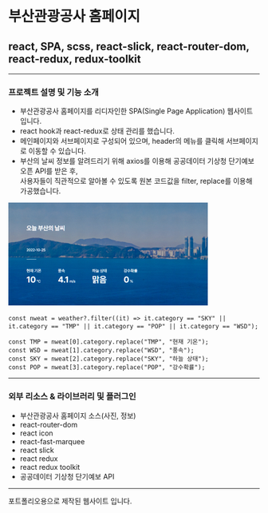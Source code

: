 # 부산관광공사 홈페이지

## react, SPA, scss, react-slick, react-router-dom, react-redux, redux-toolkit

---

### 프로젝트 설명 및 기능 소개

* 부산관광공사 홈페이지를 리디자인한 SPA(Single Page Application) 웹사이트 입니다.
* react hook과 react-redux로 상태 관리를 했습니다.
* 메인페이지와 서브페이지로 구성되어 있으며, header의 메뉴를 클릭해 서브페이지로 이동할 수 있습니다.
* 부산의 날씨 정보를 알려드리기 위해 axios를 이용해 공공데이터 기상청 단기예보 오픈 API를 받은 후, <br/>
사용자들이 직관적으로 알아볼 수 있도록 원본 코드값을 filter, replace를 이용해 가공했습니다.

<img src="/public/assets/images/API.png">

```
const nweat = weather?.filter((it) => it.category == "SKY" || it.category == "TMP" || it.category == "POP" || it.category == "WSD");
```
```
const TMP = nweat[0].category.replace("TMP", "현재 기온");
const WSD = nweat[1].category.replace("WSD", "풍속");
const SKY = nweat[2].category.replace("SKY", "하늘 상태");
const POP = nweat[3].category.replace("POP", "강수확률");
```

---

### 외부 리소스 & 라이브러리 및 플러그인

-   부산관광공사 홈페이지 소스(사진, 정보)
-   react-router-dom
-   react icon
-   react-fast-marquee
-   react slick
-   react redux
-   react redux toolkit
-   공공데이터 기상청 단기예보 API

---

포트폴리오용으로 제작된 웹사이트 입니다.
